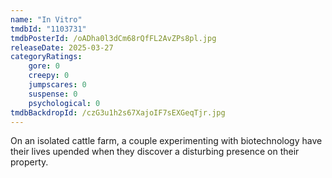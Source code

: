 ```yaml
---
name: "In Vitro"
tmdbId: "1103731"
tmdbPosterId: /oADha0l3dCm68rQfFL2AvZPs8pl.jpg
releaseDate: 2025-03-27
categoryRatings:
    gore: 0
    creepy: 0
    jumpscares: 0
    suspense: 0
    psychological: 0
tmdbBackdropId: /czG3u1h2s67XajoIF7sEXGeqTjr.jpg
---
```

On an isolated cattle farm, a couple experimenting with biotechnology have their lives upended when they discover a disturbing presence on their property.
